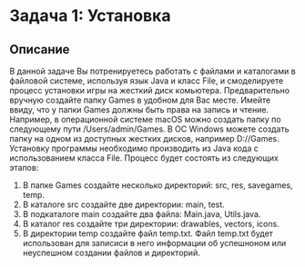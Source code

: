 # Задача 1: Установка
## Описание
В данной задаче Вы потренируетесь работать с файлами и каталогами в файловой системе, используя язык Java и класс File, и смоделируете процесс установки игры на жесткий диск комьютера.
Предварительно вручную создайте папку Games в удобном для Вас месте. Имейте ввиду, что у папки Games должны быть права на запись и чтение. Например, в операционной системе macOS можно создать папку по следующему пути /Users/admin/Games. В ОС Windows можете создать папку на одном из доступных жестких дисков, например D://Games.
Установку программы необходимо производить из Java кода с использованием класса File. Процесс будет состоять из следующих этапов:
1. В папке Games создайте несколько директорий: src, res, savegames, temp.
2. В каталоге src создайте две директории: main, test.
3. В подкаталоге main создайте два файла: Main.java, Utils.java.
4. В каталог res создайте три директории: drawables, vectors, icons.
5. В директории temp создайте файл temp.txt.
Файл temp.txt будет использован для записиси в него информации об успешноном или неуспешном создании файлов и директорий.